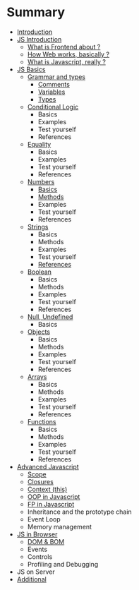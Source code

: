 # Summary

* [Introduction](README.md)
* [JS Introduction](chapter1.md)
  * [What is Frontend about ?](chapter1/what-is-frontend.md)
  * [How Web works, basically ?](chapter1/how-web-works.md)
  * [What is Javascript, really ?](chapter1/what-is-javascript.md)
* [JS Basics](js-basics.md)
  * [Grammar and types](js-basics/grammar.md)
    * [Comments](js-basics/grammar/comments.md)
    * [Variables](js-basics/grammar/variables.md)
    * [Types](js-basics/grammar/types.md)
  * [Conditional Logic](js-basics/conditional-logic.md)
    * Basics
    * Examples
    * Test yourself
    * References
  * [Equality](js-basics/equality.md)
    * Basics
    * Examples
    * Test yourself
    * References
  * [Numbers](js-basics/numbers.md)
    * [Basics](js-basics/numbers/basics.md)
    * [Methods](js-basics/numbers/methods.md)
    * Examples
    * Test yourself
    * References
  * [Strings](js-basics/strings.md)
    * Basics
    * Methods
    * Examples
    * Test yourself
    * [References](js-basics/strings/strings.md)
  * [Boolean](js-basics/boolean.md)
    * Basics
    * Methods
    * Examples
    * Test yourself
    * References
  * [Null, Undefined](js-basics/null-undefined.md)
    * Basics
  * [Objects](js-basics/objects.md)
    * Basics
    * Methods
    * Examples
    * Test yourself
    * References
  * [Arrays](js-basics/arrays.md)
    * Basics
    * Methods
    * Examples
    * Test yourself
    * References
  * [Functions](js-basics/functions.md)
    * Basics
    * Methods
    * Examples
    * Test yourself
    * References
* [Advanced Javascript](advanced-javascript.md)
  * [Scope](advanced-javascript/scope.md)
  * [Closures](advanced-javascript/closures.md)
  * [Context \(this\)](advanced-javascript/thiscontext.md)
  * [OOP in Javascript](advanced-javascript/oop-in-javascript.md)
  * [FP in Javascript](advanced-javascript/fp-in-javascript.md)
  * Inheritance and the prototype chain
  * Event Loop
  * Memory management
* [JS in Browser](js-in-browser.md)
  * [DOM & BOM](js-in-browser/dom.md)
  * Events
  * Controls
  * Profiling and Debugging
* JS on Server
* [Additional](additional.md)


